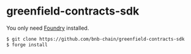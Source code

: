 # greenfield-contracts-sdk
You only need [Foundry](https://github.com/foundry-rs/foundry) installed. 

``` bash
$ git clone https://github.com/bnb-chain/greenfield-contracts-sdk
$ forge install
```